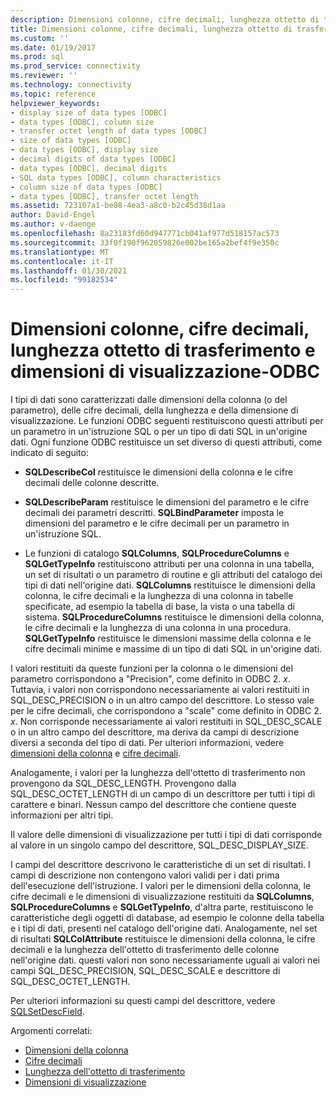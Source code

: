 ```yaml
---
description: Dimensioni colonne, cifre decimali, lunghezza ottetto di trasferimento e dimensioni di visualizzazione-ODBC
title: Dimensioni colonne, cifre decimali, lunghezza ottetto di trasferimento, dimensioni visualizzazione | Microsoft Docs
ms.custom: ''
ms.date: 01/19/2017
ms.prod: sql
ms.prod_service: connectivity
ms.reviewer: ''
ms.technology: connectivity
ms.topic: reference
helpviewer_keywords:
- display size of data types [ODBC]
- data types [ODBC], column size
- transfer octet length of data types [ODBC]
- size of data types [ODBC]
- data types [ODBC], display size
- decimal digits of data types [ODBC]
- data types [ODBC], decimal digits
- SQL data types [ODBC], column characteristics
- column size of data types [ODBC]
- data types [ODBC], transfer octet length
ms.assetid: 723107a1-be08-4ea3-a8c0-b2c45d38d1aa
author: David-Engel
ms.author: v-daenge
ms.openlocfilehash: 8a23183fd60d947771cb041af977d518157ac573
ms.sourcegitcommit: 33f0f190f962059826e002be165a2bef4f9e350c
ms.translationtype: MT
ms.contentlocale: it-IT
ms.lasthandoff: 01/30/2021
ms.locfileid: "99182534"
---
```

# <a name="column-size-decimal-digits-transfer-octet-length-and-display-size---odbc"></a>Dimensioni colonne, cifre decimali, lunghezza ottetto di trasferimento e dimensioni di visualizzazione-ODBC
I tipi di dati sono caratterizzati dalle dimensioni della colonna (o del parametro), delle cifre decimali, della lunghezza e della dimensione di visualizzazione. Le funzioni ODBC seguenti restituiscono questi attributi per un parametro in un'istruzione SQL o per un tipo di dati SQL in un'origine dati. Ogni funzione ODBC restituisce un set diverso di questi attributi, come indicato di seguito:  
  
-   **SQLDescribeCol** restituisce le dimensioni della colonna e le cifre decimali delle colonne descritte.  
  
-   **SQLDescribeParam** restituisce le dimensioni del parametro e le cifre decimali dei parametri descritti. **SQLBindParameter** imposta le dimensioni del parametro e le cifre decimali per un parametro in un'istruzione SQL.  
  
-   Le funzioni di catalogo **SQLColumns**, **SQLProcedureColumns** e **SQLGetTypeInfo** restituiscono attributi per una colonna in una tabella, un set di risultati o un parametro di routine e gli attributi del catalogo dei tipi di dati nell'origine dati. **SQLColumns** restituisce le dimensioni della colonna, le cifre decimali e la lunghezza di una colonna in tabelle specificate, ad esempio la tabella di base, la vista o una tabella di sistema. **SQLProcedureColumns** restituisce le dimensioni della colonna, le cifre decimali e la lunghezza di una colonna in una procedura. **SQLGetTypeInfo** restituisce le dimensioni massime della colonna e le cifre decimali minime e massime di un tipo di dati SQL in un'origine dati.  
  
 I valori restituiti da queste funzioni per la colonna o le dimensioni del parametro corrispondono a "Precision", come definito in ODBC 2. *x*. Tuttavia, i valori non corrispondono necessariamente ai valori restituiti in SQL_DESC_PRECISION o in un altro campo del descrittore. Lo stesso vale per le cifre decimali, che corrispondono a "scale" come definito in ODBC 2. *x*. Non corrisponde necessariamente ai valori restituiti in SQL_DESC_SCALE o in un altro campo del descrittore, ma deriva da campi di descrizione diversi a seconda del tipo di dati. Per ulteriori informazioni, vedere [dimensioni della colonna](../../../odbc/reference/appendixes/column-size.md) e [cifre decimali](../../../odbc/reference/appendixes/decimal-digits.md).  
  
 Analogamente, i valori per la lunghezza dell'ottetto di trasferimento non provengono da SQL_DESC_LENGTH. Provengono dalla SQL_DESC_OCTET_LENGTH di un campo di un descrittore per tutti i tipi di carattere e binari. Nessun campo del descrittore che contiene queste informazioni per altri tipi.  
  
 Il valore delle dimensioni di visualizzazione per tutti i tipi di dati corrisponde al valore in un singolo campo del descrittore, SQL_DESC_DISPLAY_SIZE.  
  
 I campi del descrittore descrivono le caratteristiche di un set di risultati. I campi di descrizione non contengono valori validi per i dati prima dell'esecuzione dell'istruzione. I valori per le dimensioni della colonna, le cifre decimali e le dimensioni di visualizzazione restituiti da **SQLColumns**, **SQLProcedureColumns** e **SQLGetTypeInfo**, d'altra parte, restituiscono le caratteristiche degli oggetti di database, ad esempio le colonne della tabella e i tipi di dati, presenti nel catalogo dell'origine dati. Analogamente, nel set di risultati **SQLColAttribute** restituisce le dimensioni della colonna, le cifre decimali e la lunghezza dell'ottetto di trasferimento delle colonne nell'origine dati. questi valori non sono necessariamente uguali ai valori nei campi SQL_DESC_PRECISION, SQL_DESC_SCALE e descrittore di SQL_DESC_OCTET_LENGTH.  
  
 Per ulteriori informazioni su questi campi del descrittore, vedere [SQLSetDescField](../../../odbc/reference/syntax/sqlsetdescfield-function.md).  
  
 Argomenti correlati:  
  
-   [Dimensioni della colonna](../../../odbc/reference/appendixes/column-size.md)  
-   [Cifre decimali](../../../odbc/reference/appendixes/decimal-digits.md)  
-   [Lunghezza dell'ottetto di trasferimento](../../../odbc/reference/appendixes/transfer-octet-length.md)  
-   [Dimensioni di visualizzazione](../../../odbc/reference/appendixes/display-size.md)
